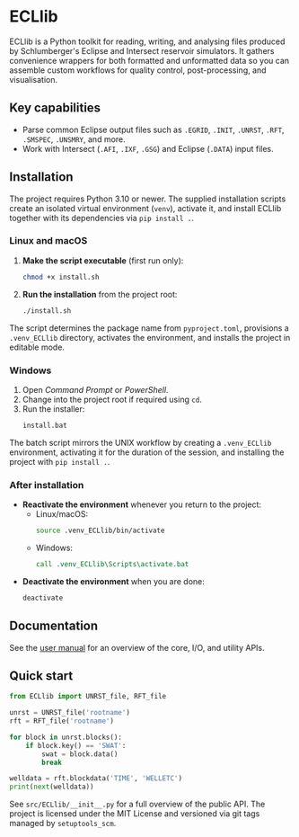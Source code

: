 # ECLlib

ECLlib is a Python toolkit for reading, writing, and analysing files produced by Schlumberger's Eclipse and Intersect reservoir simulators. It gathers convenience wrappers for both formatted and unformatted data so you can assemble custom workflows for quality control, post-processing, and visualisation.

## Key capabilities

- Parse common Eclipse output files such as `.EGRID`, `.INIT`, `.UNRST`, `.RFT`, `.SMSPEC`, `.UNSMRY`, and more.
- Work with Intersect (`.AFI`, `.IXF`, `.GSG`) and Eclipse (`.DATA`) input files.

## Installation

The project requires Python 3.10 or newer. The supplied installation scripts create an isolated virtual environment (`venv`), activate it, and install ECLlib together with its dependencies via `pip install .`.

### Linux and macOS

1. **Make the script executable** (first run only):
   ```bash
   chmod +x install.sh
   ```
2. **Run the installation** from the project root:
   ```bash
   ./install.sh
   ```

The script determines the package name from `pyproject.toml`, provisions a `.venv_ECLlib` directory, activates the environment, and installs the project in editable mode.

### Windows

1. Open *Command Prompt* or *PowerShell*.
2. Change into the project root if required using `cd`.
3. Run the installer:
   ```bat
   install.bat
   ```

The batch script mirrors the UNIX workflow by creating a `.venv_ECLlib` environment, activating it for the duration of the session, and installing the project with `pip install .`.

### After installation

- **Reactivate the environment** whenever you return to the project:
  - Linux/macOS:
    ```bash
    source .venv_ECLlib/bin/activate
    ```
  - Windows:
    ```bat
    call .venv_ECLlib\Scripts\activate.bat
    ```
- **Deactivate the environment** when you are done:
  ```bash
  deactivate
  ```

## Documentation

See the [user manual](docs/user-manual.md) for an overview of the core, I/O, and utility APIs.

## Quick start

```python
from ECLlib import UNRST_file, RFT_file

unrst = UNRST_file('rootname')
rft = RFT_file('rootname')

for block in unrst.blocks():
    if block.key() == 'SWAT':
        swat = block.data()
        break

welldata = rft.blockdata('TIME', 'WELLETC')
print(next(welldata))
```

See `src/ECLlib/__init__.py` for a full overview of the public API. The project is licensed under the MIT License and versioned via git tags managed by `setuptools_scm`.
